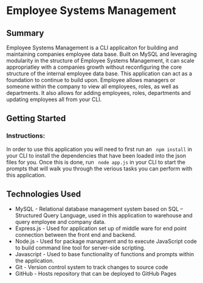 # Employee Systems Management
## Summary
Employee Systems Management is a CLI applicaiton for building and maintaining companies employee data base. Built on MySQL and leveraging modularity in the structure of Employee Systems Management, it can scale appropriatley with a companies growth without reconfiguring the core structure of the internal employee data base. This application can act as a foundation to continue to build upon. Employee allows managers or someone within the company to view all employees, roles, as well as departments. It also allows for adding employees, roles, departments and updating employees all from your CLI.

## Getting Started

### Instructions:

In order to use this application you will need to first run an ``` npm install``` in your CLI to install the dependencies that have been loaded into the json files for you. Once this is done, run ``` node app.js``` in your CLI to start the prompts that will walk you through the verious tasks you can perform with this application.

## Technologies Used

 - MySQL - Relational database management system based on SQL – Structured Query Language, used in this application to warehouse and query employee and company data.
 - Express.js - Used for application set up of middle ware for end point connection between the front end and backend.
 - Node.js - Used for package managment and to execute JavaScript code to build command line tool for server-side scripting.
 - Javascript - Used to base functionality of functions and prompts within the application.
 - Git - Version control system to track changes to source code
 - GitHub - Hosts repository that can be deployed to GitHub Pages

